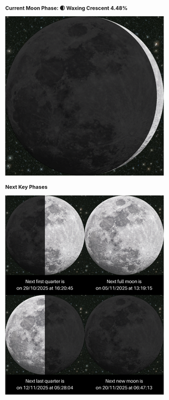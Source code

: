 ### Current Moon Phase: 🌒 Waxing Crescent 4.48%
![Moon Phase](moonphase.png)
### Next Key Phases
![Gallery](gallery.png)